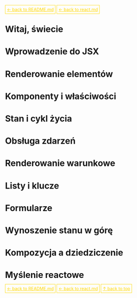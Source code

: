 <a href='../../README.md' id='top' style='border: 1px solid gold; padding: 5px; color: gold'>← back to README.md</a>
<a href='../reactjs.md' id='top' style='border: 1px solid gold; padding: 5px; color: gold'>← back to react.md</a>

# Witaj, świecie

# Wprowadzenie do JSX

# Renderowanie elementów

# Komponenty i właściwości

# Stan i cykl życia

# Obsługa zdarzeń

# Renderowanie warunkowe

# Listy i klucze

# Formularze

# Wynoszenie stanu w górę

# Kompozycja a dziedziczenie

# Myślenie reactowe



<a href='../README.md' style='border: 1px solid gold; padding: 5px; color: gold'>← back to README.md</a>
<a href='../reactjs.md' id='top' style='border: 1px solid gold; padding: 5px; color: gold'>← back to react.md</a>
<a href='#top' style='border: 1px solid gold; padding: 5px; color: gold'>↑ back to top</a>

